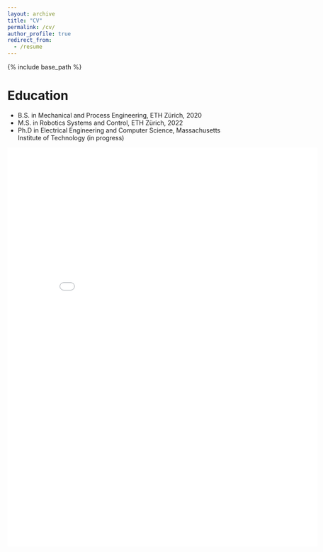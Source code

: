 ```yaml
---
layout: archive
title: "CV"
permalink: /cv/
author_profile: true
redirect_from:
  - /resume
---
```


{% include base_path %}

Education
======
* B.S. in Mechanical and Process Engineering, ETH Zürich, 2020
* M.S. in Robotics Systems and Control, ETH Zürich, 2022
* Ph.D in Electrical Engineering and Computer Science, Massachusetts Institute of Technology (in progress)

<embed src="/files/cv.pdf" width="700px" height="900px" type="application/pdf">

<!-- Work experience
======
* Summer 2015: Research Assistant
  * Placeholder
  
Skills
======
* Skill 1
* Skill 2
  * Sub-skill 2.1
  * Sub-skill 2.2
  * Sub-skill 2.3
* Skill 3

Publications
======
  <ul>{% for post in site.publications %}
    {% include archive-single-cv.html %}
  {% endfor %}</ul>
  
Talks
======
  <ul>{% for post in site.talks %}
    {% include archive-single-talk-cv.html %}
  {% endfor %}</ul>
  
Teaching
======
  <ul>{% for post in site.teaching %}
    {% include archive-single-cv.html %}
  {% endfor %}</ul>
  
Service and leadership
======
* Currently signed in to 43dfadf placeholder different slack teams -->
